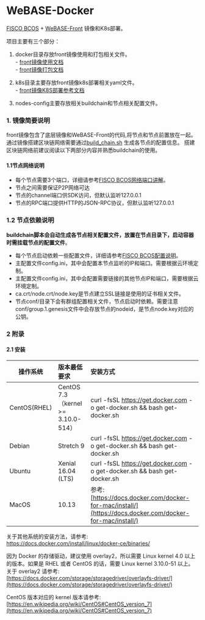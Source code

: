 
# WeBASE-Docker
 [FISCO BCOS](https://github.com/FISCO-BCOS/FISCO-BCOS) + [WeBASE-Front](https://github.com/WeBankFinTech/WeBASE-Front) 镜像和K8s部署。
 
  项目主要有三个部分：
  1. docker目录存放front镜像使用和打包相关文件。  
    - [front镜像使用文档](docker/front-install.md)   
    - [front镜像打包文档](docker/build/front-build.md)
  
  2. k8s目录主要存放front镜像k8s部署相关yaml文件。  
    - [front镜像K8S部署参考文档](k8s/front-k8s-install.md)   
  3. nodes-config主要存放相关buildchain和节点相关配置文件。
 
 ### 1. 镜像简要说明
 front镜像包含了底层镜像和WeBASE-Front的代码,将节点和节点前置放在一起。通过镜像搭建区块链网络需要通过[build_chain.sh](https://fisco-bcos-documentation.readthedocs.io/zh_CN/latest/docs/manual/build_chain.html) 生成各节点的配置信息。
 搭建区块链网络前建议阅读以下两部分内容并熟悉buildchain的使用。

 #### 1.1节点网络说明
 
 - 每个节点需要3个端口，详细请参考[FISCO BCOS网络端口讲解](https://mp.weixin.qq.com/s/IiHsPlxmvEEBTC84n27I9A)。
 - 节点之间需要保证P2P网络可达
 - 节点的channel端口供SDK访问，但默认监听127.0.0.1
 - 节点的RPC端口提供HTTP的JSON-RPC协议，但默认监听127.0.0.1
 
 ### 1.2 节点依赖说明
 
 **buildchain脚本会自动生成各节点相关配置文件，放置在节点目录下，启动容器时需挂载节点的配置文件**。
 
 - 每个节点启动依赖一些配置文件，详细请参考[FISCO BCOS配置说明](https://mp.weixin.qq.com/s/3RGTRvheSr5P1nXbmAjl2g)。
 - 主配置文件config.ini，其中会配置本节点监听的IP和端口。需要根据云环境定制。
 - 主配置文件config.ini，其中会配置需要链接的其他节点IP和端口，需要根据云环境定制。
 - ca.crt/node.crt/node.key是节点建立SSL链接是使用的证书相关文件。
 - 节点conf/目录下会有群组配置相关文件，节点启动时依赖。需要注意conf/group.1.genesis文件中会存放节点的nodeid，是节点node.key对应的公钥。
 

 ### 2 附录
 #### 2.1 安装
 
| 操作系统         |  版本最低要求     |  安装方式    |
| ------------- |:-------|:-----|
| CentOS(RHEL)| CentOS 7.3（kernel >= 3.10.0-514）      |curl -fsSL https://get.docker.com -o get-docker.sh && bash get-docker.sh|
|Debian|Stretch 9  |curl -fsSL https://get.docker.com -o get-docker.sh && bash get-docker.sh|
|Ubuntu|Xenial 16.04 (LTS)|curl -fsSL https://get.docker.com -o get-docker.sh && bash get-docker.sh|
|MacOS| 10.13 |参考: [https://docs.docker.com/docker-for-mac/install/](https://docs.docker.com/docker-for-mac/install/)|

关于其他系统的安装方法，请参考: https://docs.docker.com/install/linux/docker-ce/binaries/

因为 Docker 的存储驱动，建议使用 overlay2，所以需要 Linux kernel 4.0 以上的版本。如果是 RHEL 或者 CentOS 的话，需要 Linux kernel  3.10.0-51 以上。关于 overlay2 请参考: [https://docs.docker.com/storage/storagedriver/overlayfs-driver/](https://docs.docker.com/storage/storagedriver/overlayfs-driver/)

CentOS 版本对应的 kernel 版本请参考: [https://en.wikipedia.org/wiki/CentOS#CentOS_version_7](https://en.wikipedia.org/wiki/CentOS#CentOS_version_7)


 